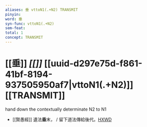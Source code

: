 ```yaml
---
aliases: 垂 vttoN1(.+N2) TRANSMIT
pinyin: 
word: 垂
syn-func: vttoN1(.+N2)
sem-feat: 
total: 1
concept: TRANSMIT 
---
```

# [[垂]] *[[]]*  [[uuid-d297e75d-f861-41bf-8194-937505950af7|vttoN1(.+N2)]] [[TRANSMIT]]
hand down the contextually determinate N2 to N1
 - [[賢愚經]] 遺法**垂**末， / 留下道法傳給後代。[HXWD](https://hxwd.org/textview.html?location=KR6b0059_T_001-0353b.63)